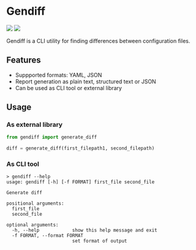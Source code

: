 # Gendiff

<a href="https://codeclimate.com/github/Nevelskoy/python-project-50/maintainability"><img src="https://api.codeclimate.com/v1/badges/3df40b3004da949f1cda/maintainability" /></a>
<a href="https://codeclimate.com/github/Nevelskoy/python-project-50/test_coverage"><img src="https://api.codeclimate.com/v1/badges/3df40b3004da949f1cda/test_coverage" /></a>

Gendiff is a CLI utility for finding differences between configuration files.

## Features

- Suppported formats: YAML, JSON
- Report generation as plain text, structured text or JSON
- Can be used as CLI tool or external library

## Usage

### As external library

```python
from gendiff import generate_diff

diff = generate_diff(first_filepath1, second_filepath)
```

### As CLI tool

```
> gendiff --help
usage: gendiff [-h] [-f FORMAT] first_file second_file

Generate diff

positional arguments:
  first_file
  second_file

optional arguments:
  -h, --help            show this help message and exit
  -f FORMAT, --format FORMAT
                        set format of output
```
